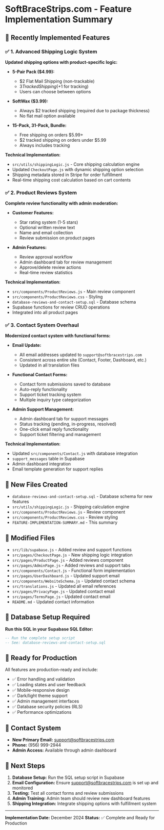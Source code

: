 # SoftBraceStrips.com - Feature Implementation Summary

## 🚀 Recently Implemented Features

### ✅ 1. Advanced Shipping Logic System

**Updated shipping options with product-specific logic:**

- **5-Pair Pack ($4.99):**
  - $2 Flat Mail Shipping (non-trackable) 
  - $3 Tracked Shipping (+$1 for tracking)
  - Users can choose between options

- **SoftWax ($3.99):**
  - Always $2 tracked shipping (required due to package thickness)
  - No flat mail option available

- **15-Pack, 31-Pack, Bundle:**
  - Free shipping on orders $5.99+
  - $2 tracked shipping on orders under $5.99
  - Always includes tracking

**Technical Implementation:**
- `src/utils/shippingLogic.js` - Core shipping calculation engine
- Updated `CheckoutPage.js` with dynamic shipping option selection
- Shipping metadata stored in Stripe for order fulfillment
- Real-time shipping cost calculation based on cart contents

### ✅ 2. Product Reviews System

**Complete review functionality with admin moderation:**

- **Customer Features:**
  - Star rating system (1-5 stars)
  - Optional written review text
  - Name and email collection
  - Review submission on product pages

- **Admin Features:**
  - Review approval workflow
  - Admin dashboard tab for review management
  - Approve/delete review actions
  - Real-time review statistics

**Technical Implementation:**
- `src/components/ProductReviews.js` - Main review component
- `src/components/ProductReviews.css` - Styling
- `database-reviews-and-contact-setup.sql` - Database schema
- Supabase functions for review CRUD operations
- Integrated into all product pages

### ✅ 3. Contact System Overhaul

**Modernized contact system with functional forms:**

- **Email Update:**
  - All email addresses updated to `support@softbracestrips.com`
  - Consistent across entire site (Contact, Footer, Dashboard, etc.)
  - Updated in all translation files

- **Functional Contact Forms:**
  - Contact form submissions saved to database
  - Auto-reply functionality
  - Support ticket tracking system
  - Multiple inquiry type categorization

- **Admin Support Management:**
  - Admin dashboard tab for support messages
  - Status tracking (pending, in-progress, resolved)
  - One-click email reply functionality
  - Support ticket filtering and management

**Technical Implementation:**
- Updated `src/components/Contact.js` with database integration
- `support_messages` table in Supabase
- Admin dashboard integration
- Email template generation for support replies

## 📁 New Files Created

- `database-reviews-and-contact-setup.sql` - Database schema for new features
- `src/utils/shippingLogic.js` - Shipping calculation engine
- `src/components/ProductReviews.js` - Review component
- `src/components/ProductReviews.css` - Review styling
- `FEATURE-IMPLEMENTATION-SUMMARY.md` - This summary

## 🔧 Modified Files

- `src/lib/supabase.js` - Added review and support functions
- `src/pages/CheckoutPage.js` - New shipping logic integration
- `src/pages/ProductPage.js` - Added reviews component
- `src/pages/AdminPage.js` - Added reviews and support tabs
- `src/components/Contact.js` - Functional form implementation
- `src/pages/UserDashboard.js` - Updated support email
- `src/components/WebsiteSchema.js` - Updated contact schema
- `src/translations.js` - Updated all email references
- `src/pages/PrivacyPage.js` - Updated contact email
- `src/pages/TermsPage.js` - Updated contact email
- `README.md` - Updated contact information

## 🎯 Database Setup Required

**Run this SQL in your Supabase SQL Editor:**

```sql
-- Run the complete setup script
-- See: database-reviews-and-contact-setup.sql
```

## 🚀 Ready for Production

All features are production-ready and include:

- ✅ Error handling and validation
- ✅ Loading states and user feedback
- ✅ Mobile-responsive design
- ✅ Dark/light theme support
- ✅ Admin management interfaces
- ✅ Database security policies (RLS)
- ✅ Performance optimizations

## 📧 Contact System

- **New Primary Email:** support@softbracestrips.com
- **Phone:** (956) 999-2944
- **Admin Access:** Available through admin dashboard

## 🔄 Next Steps

1. **Database Setup:** Run the SQL setup script in Supabase
2. **Email Configuration:** Ensure support@softbracestrips.com is set up and monitored
3. **Testing:** Test all contact forms and review submissions
4. **Admin Training:** Admin team should review new dashboard features
5. **Shipping Integration:** Integrate shipping options with fulfillment system

---

**Implementation Date:** December 2024
**Status:** ✅ Complete and Ready for Production 